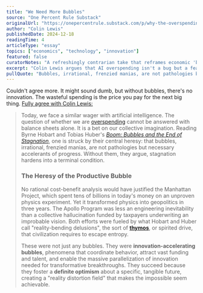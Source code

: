 ```yaml
---
title: "We Need More Bubbles"
source: "One Percent Rule Substack"
originalUrl: "https://onepercentrule.substack.com/p/why-the-overspending-on-ai-is-necessary"
author: "Colin Lewis"
publishedDate: 2024-12-18
readingTime: 4
articleType: "essay"
topics: ["economics", "technology", "innovation"]
featured: false
curatorNotes: "A refreshingly contrarian take that reframes economic 'bubbles' as civilization's innovation engine. Lewis channels Hobart and Huber's thesis about productive bubbles being necessary accelerants rather than pathologies. The parallel between the Manhattan Project, Apollo Program, and today's AI spending spree is compelling—all were 'reality-bending delusions' that required collective hallucination to achieve the impossible."
excerpt: "Colin Lewis argues that AI overspending isn't a bug but a feature—bubbles are civilization's way of coordinating massive resources around transformative technologies, turning irrational exuberance into innovation breakthroughs."
pullQuote: "Bubbles, irrational, frenzied manias, are not pathologies but necessary accelerants of progress. Without them, stagnation hardens into a terminal condition."
---
```


Couldn't agree more. It might sound dumb, but without bubbles, there's no innovation. The wasteful spending is the price you pay for the next big thing. [Fully agree with Colin Lewis:](https://onepercentrule.substack.com/p/why-the-overspending-on-ai-is-necessary?utm_source=share&utm_medium=android&r=1eft5&triedRedirect=true) 

> Today, we face a similar wager with artificial intelligence. The
> question of whether we are
> [overspending](https://onepercentrule.substack.com/p/ai-economic-pit-is-an-illusion)
> cannot be answered with balance sheets alone. It is a bet on our
> collective imagination. Reading Byrne Hobart and Tobias Huber's
> _[Boom: Bubbles and the End of Stagnation](https://www.amazon.com/Boom-Bubbles-Stagnation-Byrne-Hobart/dp/1953953476)_,
> one is struck by their central heresy: that bubbles, irrational,
> frenzied manias, are not pathologies but necessary accelerants of
> progress. Without them, they argue, stagnation hardens into a terminal
> condition.
> 
> ### The Heresy of the Productive Bubble
> 
> No rational cost-benefit analysis would have justified the Manhattan
> Project, which spent tens of billions in today's money on an unproven
> physics experiment. Yet it transformed physics into geopolitics in
> three years. The Apollo Program was less an engineering inevitability
> than a collective hallucination funded by taxpayers underwriting an
> improbable vision. Both efforts were fueled by what Hobart and Huber
> call "reality-bending delusions", the sort of
> **[thymos](https://en.wikipedia.org/wiki/Thumos)**, or spirited drive, that civilization requires to escape entropy.
> 
> These were not just any bubbles. They were **innovation-accelerating
> bubbles**, phenomena that coordinate behavior, attract vast funding
> and talent, and enable the massive parallelization of innovation
> needed for transformative breakthroughs. They succeed because they
> foster a **definite optimism** about a specific, tangible future,
> creating a "reality distortion field" that makes the impossible seem
> achievable.